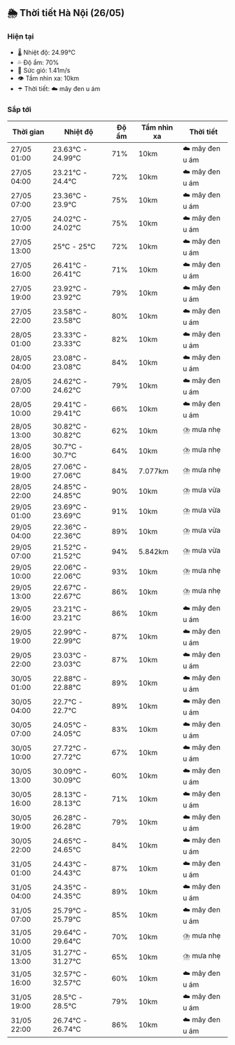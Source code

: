 ## 🌦️ Thời tiết Hà Nội (26/05)

### Hiện tại

- 🌡️ Nhiệt độ: 24.99℃
- 💦 Độ ẩm: 70%
- 💨 Sức gió: 1.41m/s
- 👁️ Tầm nhìn xa: 10km
- ☂️ Thời tiết: ☁️ mây đen u ám

### Sắp tới

| Thời gian | Nhiệt độ | Độ ẩm | Tầm nhìn xa | Thời tiết |
| --- | --- | --- | --- | --- |
| 27/05 01:00 | 23.63℃ - 24.99℃ | 71% | 10km | ☁️ mây đen u ám |
| 27/05 04:00 | 23.21℃ - 24.4℃ | 72% | 10km | ☁️ mây đen u ám |
| 27/05 07:00 | 23.36℃ - 23.9℃ | 75% | 10km | ☁️ mây đen u ám |
| 27/05 10:00 | 24.02℃ - 24.02℃ | 75% | 10km | ☁️ mây đen u ám |
| 27/05 13:00 | 25℃ - 25℃ | 72% | 10km | ☁️ mây đen u ám |
| 27/05 16:00 | 26.41℃ - 26.41℃ | 71% | 10km | ☁️ mây đen u ám |
| 27/05 19:00 | 23.92℃ - 23.92℃ | 79% | 10km | ☁️ mây đen u ám |
| 27/05 22:00 | 23.58℃ - 23.58℃ | 80% | 10km | ☁️ mây đen u ám |
| 28/05 01:00 | 23.33℃ - 23.33℃ | 82% | 10km | ☁️ mây đen u ám |
| 28/05 04:00 | 23.08℃ - 23.08℃ | 84% | 10km | ☁️ mây đen u ám |
| 28/05 07:00 | 24.62℃ - 24.62℃ | 79% | 10km | ☁️ mây đen u ám |
| 28/05 10:00 | 29.41℃ - 29.41℃ | 66% | 10km | ☁️ mây đen u ám |
| 28/05 13:00 | 30.82℃ - 30.82℃ | 62% | 10km | ⛈️ mưa nhẹ |
| 28/05 16:00 | 30.7℃ - 30.7℃ | 64% | 10km | ⛈️ mưa nhẹ |
| 28/05 19:00 | 27.06℃ - 27.06℃ | 84% | 7.077km | ⛈️ mưa nhẹ |
| 28/05 22:00 | 24.85℃ - 24.85℃ | 90% | 10km | ⛈️ mưa vừa |
| 29/05 01:00 | 23.69℃ - 23.69℃ | 91% | 10km | ⛈️ mưa vừa |
| 29/05 04:00 | 22.36℃ - 22.36℃ | 89% | 10km | ⛈️ mưa vừa |
| 29/05 07:00 | 21.52℃ - 21.52℃ | 94% | 5.842km | ⛈️ mưa vừa |
| 29/05 10:00 | 22.06℃ - 22.06℃ | 93% | 10km | ⛈️ mưa nhẹ |
| 29/05 13:00 | 22.67℃ - 22.67℃ | 86% | 10km | ⛈️ mưa nhẹ |
| 29/05 16:00 | 23.21℃ - 23.21℃ | 86% | 10km | ☁️ mây đen u ám |
| 29/05 19:00 | 22.99℃ - 22.99℃ | 87% | 10km | ☁️ mây đen u ám |
| 29/05 22:00 | 23.03℃ - 23.03℃ | 87% | 10km | ☁️ mây đen u ám |
| 30/05 01:00 | 22.88℃ - 22.88℃ | 89% | 10km | ☁️ mây đen u ám |
| 30/05 04:00 | 22.7℃ - 22.7℃ | 89% | 10km | ☁️ mây đen u ám |
| 30/05 07:00 | 24.05℃ - 24.05℃ | 83% | 10km | ☁️ mây đen u ám |
| 30/05 10:00 | 27.72℃ - 27.72℃ | 67% | 10km | ☁️ mây đen u ám |
| 30/05 13:00 | 30.09℃ - 30.09℃ | 60% | 10km | ☁️ mây đen u ám |
| 30/05 16:00 | 28.13℃ - 28.13℃ | 71% | 10km | ☁️ mây đen u ám |
| 30/05 19:00 | 26.28℃ - 26.28℃ | 79% | 10km | ☁️ mây đen u ám |
| 30/05 22:00 | 24.65℃ - 24.65℃ | 84% | 10km | ☁️ mây đen u ám |
| 31/05 01:00 | 24.43℃ - 24.43℃ | 87% | 10km | ☁️ mây đen u ám |
| 31/05 04:00 | 24.35℃ - 24.35℃ | 89% | 10km | ☁️ mây đen u ám |
| 31/05 07:00 | 25.79℃ - 25.79℃ | 85% | 10km | ☁️ mây đen u ám |
| 31/05 10:00 | 29.64℃ - 29.64℃ | 70% | 10km | ⛈️ mưa nhẹ |
| 31/05 13:00 | 31.27℃ - 31.27℃ | 65% | 10km | ⛈️ mưa nhẹ |
| 31/05 16:00 | 32.57℃ - 32.57℃ | 60% | 10km | ☁️ mây đen u ám |
| 31/05 19:00 | 28.5℃ - 28.5℃ | 79% | 10km | ☁️ mây đen u ám |
| 31/05 22:00 | 26.74℃ - 26.74℃ | 86% | 10km | ☁️ mây đen u ám |
